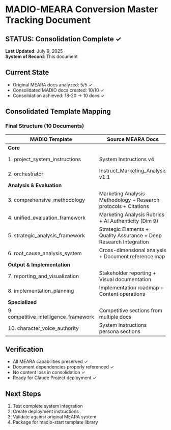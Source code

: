 
# MADIO-MEARA Conversion Master Tracking Document

## STATUS: Consolidation Complete ✓
**Last Updated**: July 9, 2025  
**System of Record**: This document

## Current State
- Original MEARA docs analyzed: 5/5 ✓
- Consolidated MADIO docs created: 10/10 ✓
- Consolidation achieved: 18-20 → 10 docs ✓

## Consolidated Template Mapping

### Final Structure (10 Documents)

| MADIO Template | Source MEARA Docs | Status |
|----------------|-------------------|---------|
| **Core** |
| 1. project_system_instructions | System Instructions v4 | ✓ Complete |
| 2. orchestrator | Instruct_Marketing_Analysis v1.1 | ✓ Complete |
| **Analysis & Evaluation** |
| 3. comprehensive_methodology | Marketing Analysis Methodology + Research protocols + Citations | ✓ Complete |
| 4. unified_evaluation_framework | Marketing Analysis Rubrics + AI Authenticity (Dim 9) | ✓ Complete |
| 5. strategic_analysis_framework | Strategic Elements + Quality Assurance + Deep Research Integration | ✓ Complete |
| 6. root_cause_analysis_system | Cross-dimensional analysis + Document reference map | ✓ Complete |
| **Output & Implementation** |
| 7. reporting_and_visualization | Stakeholder reporting + Visual documentation | ✓ Complete |
| 8. implementation_planning | Implementation roadmap + Content operations | ✓ Complete |
| **Specialized** |
| 9. competitive_intelligence_framework | Competitive sections from multiple docs | ✓ Complete |
| 10. character_voice_authority | System Instructions persona sections | ✓ Complete |

## Verification
- All MEARA capabilities preserved ✓
- Document dependencies properly referenced ✓
- No content loss in consolidation ✓
- Ready for Claude Project deployment ✓

## Next Steps
1. Test complete system integration
2. Create deployment instructions
3. Validate against original MEARA system
4. Package for madio-start template library